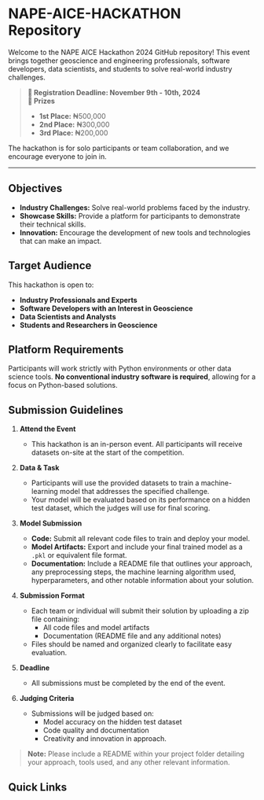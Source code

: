 # NAPE-AICE-HACKATHON Repository

Welcome to the NAPE AICE Hackathon 2024 GitHub repository! This event brings together geoscience and engineering professionals, software developers, data scientists, and students to solve real-world industry challenges. 

> **📅 Registration Deadline: November 9th - 10th, 2024**  
> **💸 Prizes**  
> - **1st Place:** ₦500,000  
> - **2nd Place:** ₦300,000  
> - **3rd Place:** ₦200,000

The hackathon is for solo participants or team collaboration, and we encourage everyone to join in.

---

## Objectives

- **Industry Challenges:** Solve real-world problems faced by the industry.
- **Showcase Skills:** Provide a platform for participants to demonstrate their technical skills.
- **Innovation:** Encourage the development of new tools and technologies that can make an impact.

## Target Audience

This hackathon is open to:
- **Industry Professionals and Experts**
- **Software Developers with an Interest in Geoscience**
- **Data Scientists and Analysts**
- **Students and Researchers in Geoscience**

## Platform Requirements

Participants will work strictly with Python environments or other data science tools. **No conventional industry software is required**, allowing for a focus on Python-based solutions.


## Submission Guidelines

1. **Attend the Event**  
   - This hackathon is an in-person event. All participants will receive datasets on-site at the start of the competition.

2. **Data & Task**  
   - Participants will use the provided datasets to train a machine-learning model that addresses the specified challenge.
   - Your model will be evaluated based on its performance on a hidden test dataset, which the judges will use for final scoring.

3. **Model Submission**  
   - **Code:** Submit all relevant code files to train and deploy your model.
   - **Model Artifacts:** Export and include your final trained model as a `.pkl` or equivalent file format.
   - **Documentation:** Include a README file that outlines your approach, any preprocessing steps, the machine learning algorithm used, hyperparameters, and other notable information about your solution.

4. **Submission Format**  
   - Each team or individual will submit their solution by uploading a zip file containing:
     - All code files and model artifacts
     - Documentation (README file and any additional notes)
   - Files should be named and organized clearly to facilitate easy evaluation.

5. **Deadline**  
   - All submissions must be completed by the end of the event.

6. **Judging Criteria**  
   - Submissions will be judged based on:
     - Model accuracy on the hidden test dataset
     - Code quality and documentation
     - Creativity and innovation in approach.

> **Note:** Please include a README within your project folder detailing your approach, tools used, and any other relevant information.



## Quick Links
